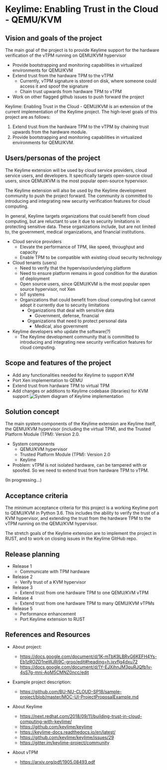 # Keylime: Enabling Trust in the Cloud - QEMU/KVM

## Vision and goals of the project
The main goal of the project is to provide Keylime support for the hardware verification of the vTPM running on QEMU/KVM hypervisor 
- Provide bootstrapping and monitoring capabilities in virtualized environments for QEMU/KVM
- Extend trust from the hardware TPM to the vTPM
  - Currently, vTPM signature is stored on disk, where someone could access it and spoof the signature
  - Chain trust upwards from hardware TPM to vTPM
- Work on other flagged github issues to push forward the project

Keylime: Enabling Trust in the Cloud - QEMU/KVM is an extension of the current implementation of the Keylime project. The high-level goals of this project are as follows:

1. Extend trust from the hardware TPM to the vTPM by chaining trust upwards from the hardware module.
2. Provide bootstrapping and monitoring capabilities in virtualized environments for QEMU/KVM.
## Users/personas of the project
The Keylime extension  will be used by cloud service providers, cloud service users, and developers.  It specifically targets open-source cloud users, since QEMU/KVM is the most popular open-source hypervisor. 

The Keylime extension will also be used by the Keylime development community to push the project forward. The community is committed to introducing and integrating new security verification features for cloud computing.

In general, Keylime targets organizations that could benefit from cloud computing, but are reluctant to use it due to security limitations in protecting sensitive data.  These organizations include, but are not limited to, the government, medical organizations, and financial institutions.

- Cloud service providers
  - Elevate the performance of TPM, like speed, throughput and capacity 
  - Enable TPM to be compatible with existing cloud security technology
- Cloud tenants (users)
  - Need to verify that the hypervisor/underlying platform
  - Need to ensure platform remains in good condition for the duration of deployment
  - Open source users, since QEMU/KVM is the most popular open source hypervisor, not Xen
  - IoT systems
  - Organizations that could benefit from cloud computing but cannot adopt it currently due to security     limitations
    - Organizations that deal with sensitive data
      - Government, defense, financial
    - Organizations that need to protect personal data  
      - Medical, also government
- Keylime developers who update the software(?)
  - The Keylime development community that is committed to introducing and integrating new security verification features for cloud computing.


## Scope and features of the project
- Add any functionalities needed for Keylime to support KVM
- Port Xen implementation to QEMU
- Extend trust from hardware TPM to virtual TPM
- Add changes or additions to Keylime codebase (libraries) for KVM support
![System diagram of Keylime implementation](/assets/images/philly-magic-gardens.jpg "Philadelphia's Magic Gardens")
## Solution concept
The main system components of the Keylime extension are Keylime itself, the QEMU/KVM hypervisor (including the virtual TPM), and the Trusted Platform Module (TPM): Version 2.0.
- System components
  - QEMU/KVM hypervisor
  - Trusted Platform Module (TPM): Version 2.0
  - Keylime
- Problem: vTPM is not isolated hardware, can be tampered with or spoofed. So we need to extend trust from hardware TPM to vTPM.

(In progressing...)


## Acceptance criteria

The minimum acceptance criteria for this project is a working Keylime port to QEMU/KVM in Python 3.6.  This includes the ability to verify the trust of a KVM hypervisor, and extending the trust from the hardware TPM to the vTPM running on the QEMU/KVM hypervisor.

The stretch goals of the Keylime extension are to implement the project in RUST, and to work on closing issues in the Keylime GitHub repo.


## Release planning
- Release 1
  - Communicate with TPM hardware
- Release 2
  - Verify trust of a KVM hypervisor
- Release 3
  - Extend trust from one hardware TPM to one QEMU/KVM vTPM
- Release 4
  - Extend trust from one hardware TPM to many QEMU/KVM vTPMs
- Release 5
  - Performance enhancement
  - Port Keylime extension to RUST

## References and Resources
- About project: 
  - https://docs.google.com/document/d/1K-mTbK9LBRvG6KEFH4Ys-Eb1zROZD1neWJRi9C-groo/edit#heading=h.jxvflg4dxu72
  - https://docs.google.com/document/d/1Y-EJXihnJM3puRJQfb1v-4sS7g-mni-AoM5CMNZ0ncc/edit
- Example project description: 
  - https://github.com/BU-NU-CLOUD-SP18/sample-project/blob/master/MOC-UI-ProjectProposalExample.md

- About Keylime
  - https://next.redhat.com/2018/09/11/building-trust-in-cloud-computing-with-keylime/
  - https://github.com/keylime/keylime
  - https://keylime-docs.readthedocs.io/en/latest/
  - https://github.com/keylime/keylime/issues/29
  - https://gitter.im/keylime-project/community

- About vTPM
  - https://arxiv.org/pdf/1905.08493.pdf
